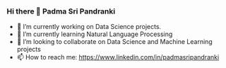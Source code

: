 ### Hi there 👋 Padma Sri Pandranki



- 🔭 I’m currently working on Data Science projects.
- 🌱 I’m currently learning Natural Language Processing
- 👯 I’m looking to collaborate on Data Science and Machine Learning projects
- 📫 How to reach me: https://www.linkedin.com/in/padmasripandranki

